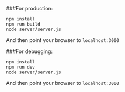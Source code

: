 ###For production:
```
npm install
npm run build
node server/server.js
```
And then point your browser to `localhost:3000`


###For debugging:
```
npm install
npm run dev
node server/server.js
```
And then point your browser to `localhost:3000`



